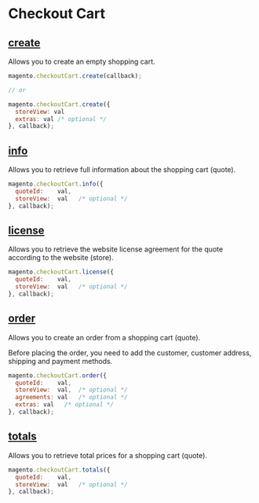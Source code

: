 # Checkout Cart

## [create](http://www.magentocommerce.com/api/soap/checkout/cart/cart.create.html)

Allows you to create an empty shopping cart.

```js
magento.checkoutCart.create(callback);

// or

magento.checkoutCart.create({
  storeView: val
  extras: val /* optional */
}, callback);
```

## [info](http://www.magentocommerce.com/api/soap/checkout/cart/cart.info.html)

Allows you to retrieve full information about the shopping cart (quote).

```js
magento.checkoutCart.info({
  quoteId:    val,
  storeView:  val   /* optional */
}, callback);
```

## [license](http://www.magentocommerce.com/api/soap/checkout/cart/cart.license.html)

Allows you to retrieve the website license agreement for the quote according to the website (store).

```js
magento.checkoutCart.license({
  quoteId:    val,
  storeView:  val   /* optional */
}, callback);
```

## [order](http://www.magentocommerce.com/api/soap/checkout/cart/cart.order.html)

Allows you to create an order from a shopping cart (quote).

Before placing the order, you need to add the customer, customer address, shipping and payment methods.

```js
magento.checkoutCart.order({
  quoteId:    val,
  storeView:  val,  /* optional */
  agreements: val   /* optional */
  extras: val   /* optional */
}, callback);
```

## [totals](http://www.magentocommerce.com/api/soap/checkout/cart/cart.totals.html)

Allows you to retrieve total prices for a shopping cart (quote).

```js
magento.checkoutCart.totals({
  quoteId:    val,
  storeView:  val   /* optional */
}, callback);
```